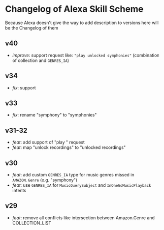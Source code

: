 # Changelog of Alexa Skill Scheme

Because Alexa doesn't give the way to add description to versions
here will be the Changelog of them

## v40

- *improve*: support request like: `"play unlocked symphonies"` (combination of collection and `GENRES_IA`)

## v34

- *fix*: support 

## v33

- *fix*: rename "symphony" to "symphonies" 

## v31-32

- *feat*: add support of "play <collection>" request
- *feat*: map "unlock recordings" to "unlocked recordings"

## v30

- *feat*: add custom `GENRES_IA` type for music genres missed in `AMAZON.Genre` (e.g. "symphony")
- *feat*: use `GENRES_IA` for `MusicQuerySubject` and `InOneGoMusicPlayback` intents

## v29

- *feat*: remove all conflicts like intersection between Amazon.Genre and COLLECTION_LIST
